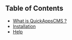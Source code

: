 Table of Contents
-----------------

- [What is QuickAppsCMS ?][what_is_qacms]
- [Installation][instalaltion]
- [Help][help]

[what_is_qacms]: 01_What_is_QuickappsCMS.md
[instalaltion]: 02_Installation.md
[help]: 03_Help.md
